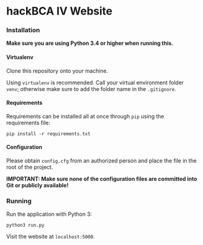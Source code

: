 # hackBCA IV Website



### Installation
**Make sure you are using Python 3.4 or higher when running this.**

#### Virtualenv
Clone this repository onto your machine.

Using `virtualenv` is recommended. Call your virtual environment folder `venv`; otherwise make sure to add the folder name in the `.gitignore`.


#### Requirements
Requirements can be installed all at once through `pip` using the requirements file:

`pip install -r requirements.txt`


#### Configuration
Please obtain `config.cfg` from an authorized person and place the file in the root of the project.

**IMPORTANT: Make sure none of the configuration files are committed into Git or publicly available!**

### Running
Run the application with Python 3:

`python3 run.py`

Visit the website at `localhost:5000`.
